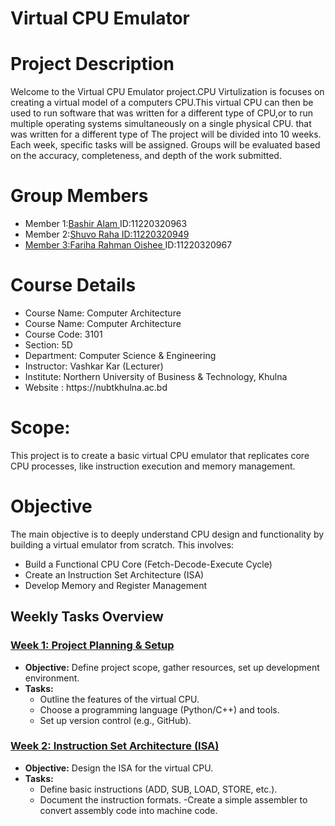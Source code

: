 <h1>Virtual CPU Emulator</h1>

<h1>Project Description</h1>
<p>Welcome to the Virtual CPU Emulator project.CPU Virtulization is focuses on creating a virtual model of a computers CPU.This virtual CPU can then be used to run software that was written for a different type of CPU,or to run multiple operating systems simultaneously on a single physical CPU. that was written for a different type of The project will be divided into 10 weeks. Each week, specific tasks will be
    assigned. Groups will be evaluated based on the accuracy, completeness, and depth
    of the work submitted.</p>

<h1>Group Members</h1>
    <ul>
       <li>Member 1:<a  href="mailto:bashircse.nubtk@gmail.com">Bashir Alam  </a>ID:11220320963</li>
       <li>Member 2:<a  href="mailto:ratulraha.04@gmail.com">Shuvo Raha ID:11220320949</li>
       <li>Member 3:<a  href="mailto:oisheerahman167@gmail.com">Fariha Rahman Oishee </a>ID:11220320967</li>
    </ul>
<h1>Course Details</h1>
<ul>
    <li>Course Name: Computer Architecture</li>
     <li>Course Name: Computer Architecture
       <li>Course Code: 3101</li> 
        <li>Section: 5D</li>
         <li>Department: Computer Science & Engineering</li>
           <li>Instructor: Vashkar Kar (Lecturer)</li>
            <li>Institute: Northern University of Business & Technology, Khulna</li>
             <li>Website : https://nubtkhulna.ac.bd </li>
</ul>

<h1>Scope: </h1>
<p>This project is to create a basic virtual CPU emulator that replicates core CPU processes, like instruction execution and memory management.</p>

<h1>Objective</h1>
<p>The main objective is to deeply understand CPU design and functionality by building a virtual emulator from scratch. This involves:</p>

<ul>
    <li>Build a Functional CPU Core (Fetch-Decode-Execute Cycle)</li>
    <li>Create an Instruction Set Architecture (ISA)</li>
    <li>Develop Memory and Register Management</li>
</ul>

## Weekly Tasks Overview 

### [Week 1: Project Planning & Setup](https://github.com/bashirnubtk/Virtual-CPU-Emulator/tree/main/Week%201)
- **Objective:** Define project scope, gather resources, set up development environment.
- **Tasks:**
  - Outline the features of the virtual CPU.
  - Choose a programming language (Python/C++) and tools.
  - Set up version control (e.g., GitHub).
 
### [Week 2: Instruction Set Architecture (ISA)](https://github.com/bashirnubtk/Virtual-CPU-Emulator/tree/main/week%202)
- **Objective:** Design the ISA for the virtual CPU.
- **Tasks:**
  - Define basic instructions (ADD, SUB, LOAD, STORE, etc.).
  - Document the instruction formats.
  -Create a simple assembler to convert assembly code into machine code.


